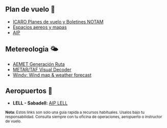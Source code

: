## Plan de vuelo 🛫
* <a href="https://notampib.enaire.es/icaro" target="_blank">ICARO Planes de vuelo y Boletines NOTAM</a>
* <a href="https://insignia.enaire.es" target="_blank">Espacios aereos y mapas</a>
* <a href="https://aip.enaire.es/AIP/" target="_blank">AIP</a>

## Metereologia 🌤
* <a href="https://ama.aemet.es" target="_blank">AEMET Generación Ruta</a>
* <a href="https://metar-taf.com/" target="_blank">METAR/TAF Visual Decoder</a>
* <a href="https://www.windy.com/" target="_blank">Windy: Wind map & weather forecast</a>

## Aeropuertos 🛬
* <strong>LELL - Sabadell: </strong><a href="https://aip.enaire.es/AIP/#LELL" target="_blank">AIP LELL</a>

<small><strong>Nota: </strong>Estos links son solo una guia rapida a recursos habituales. Usalos bajo tu responsabilidad. Consulta siempre con tu oficina de operaciones, aeropuerto o instructor de vuelo.</small>